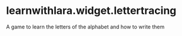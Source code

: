 # learnwithlara.widget.lettertracing
A game to learn the letters of the alphabet and how to write them 
